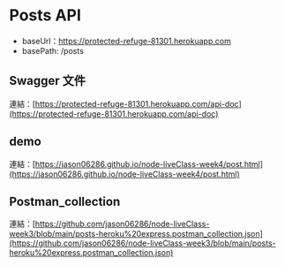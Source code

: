 # Posts API

- baseUrl：https://protected-refuge-81301.herokuapp.com
- basePath: /posts

## Swagger 文件

連結：[https://protected-refuge-81301.herokuapp.com/api-doc](https://protected-refuge-81301.herokuapp.com/api-doc)

## demo

連結：[https://jason06286.github.io/node-liveClass-week4/post.html](https://jason06286.github.io/node-liveClass-week4/post.html)

## Postman_collection

連結：[https://github.com/jason06286/node-liveClass-week3/blob/main/posts-heroku%20express.postman_collection.json](https://github.com/jason06286/node-liveClass-week3/blob/main/posts-heroku%20express.postman_collection.json)
